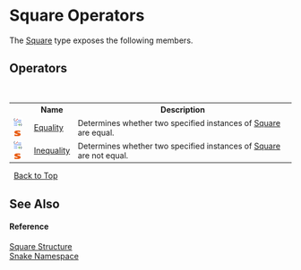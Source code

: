 # Square Operators
 

The <a href="T_Snake_Square">Square</a> type exposes the following members.


## Operators
&nbsp;<table><tr><th></th><th>Name</th><th>Description</th></tr><tr><td>![Public operator](media/puboperator.gif "Public operator")![Static member](media/static.gif "Static member")</td><td><a href="M_Snake_Square_op_Equality">Equality</a></td><td>
Determines whether two specified instances of <a href="T_Snake_Square">Square</a> are equal.</td></tr><tr><td>![Public operator](media/puboperator.gif "Public operator")![Static member](media/static.gif "Static member")</td><td><a href="M_Snake_Square_op_Inequality">Inequality</a></td><td>
Determines whether two specified instances of <a href="T_Snake_Square">Square</a> are not equal.</td></tr></table>&nbsp;
<a href="#square-operators">Back to Top</a>

## See Also


#### Reference
<a href="T_Snake_Square">Square Structure</a><br /><a href="N_Snake">Snake Namespace</a><br />